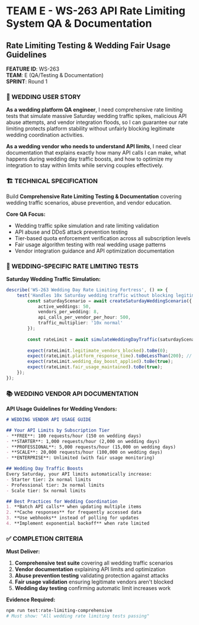 # TEAM E - WS-263 API Rate Limiting System QA & Documentation
## Rate Limiting Testing & Wedding Fair Usage Guidelines

**FEATURE ID**: WS-263  
**TEAM**: E (QA/Testing & Documentation)  
**SPRINT**: Round 1  

### 🎯 WEDDING USER STORY

**As a wedding platform QA engineer**, I need comprehensive rate limiting tests that simulate massive Saturday wedding traffic spikes, malicious API abuse attempts, and vendor integration floods, so I can guarantee our rate limiting protects platform stability without unfairly blocking legitimate wedding coordination activities.

**As a wedding vendor who needs to understand API limits**, I need clear documentation that explains exactly how many API calls I can make, what happens during wedding day traffic boosts, and how to optimize my integration to stay within limits while serving couples effectively.

### 🏗️ TECHNICAL SPECIFICATION

Build **Comprehensive Rate Limiting Testing & Documentation** covering wedding traffic scenarios, abuse prevention, and vendor education.

**Core QA Focus:**
- Wedding traffic spike simulation and rate limiting validation
- API abuse and DDoS attack prevention testing
- Tier-based quota enforcement verification across all subscription levels
- Fair usage algorithm testing with real wedding usage patterns
- Vendor integration guidance and API optimization documentation

### 🧪 WEDDING-SPECIFIC RATE LIMITING TESTS

**Saturday Wedding Traffic Simulation:**
```typescript
describe('WS-263 Wedding Day Rate Limiting Fortress', () => {
    test('Handles 10x Saturday wedding traffic without blocking legitimate vendors', async () => {
        const saturdayScenario = await createSaturdayWeddingScenario({
            active_weddings: 50,
            vendors_per_wedding: 8,
            api_calls_per_vendor_per_hour: 500,
            traffic_multiplier: '10x normal'
        });
        
        const rateLimit = await simulateWeddingDayTraffic(saturdayScenario);
        
        expect(rateLimit.legitimate_vendors_blocked).toBe(0);
        expect(rateLimit.platform_response_time).toBeLessThan(200); // <200ms
        expect(rateLimit.wedding_day_boost_applied).toBe(true);
        expect(rateLimit.fair_usage_maintained).toBe(true);
    });
});
```

### 📚 WEDDING VENDOR API DOCUMENTATION

**API Usage Guidelines for Wedding Vendors:**
```markdown
# WEDDING VENDOR API USAGE GUIDE

## Your API Limits by Subscription Tier
- **FREE**: 100 requests/hour (150 on wedding days)
- **STARTER**: 1,000 requests/hour (2,000 on wedding days)  
- **PROFESSIONAL**: 5,000 requests/hour (15,000 on wedding days)
- **SCALE**: 20,000 requests/hour (100,000 on wedding days)
- **ENTERPRISE**: Unlimited (with fair usage monitoring)

## Wedding Day Traffic Boosts
Every Saturday, your API limits automatically increase:
- Starter tier: 2x normal limits
- Professional tier: 3x normal limits  
- Scale tier: 5x normal limits

## Best Practices for Wedding Coordination
1. **Batch API calls** when updating multiple items
2. **Cache responses** for frequently accessed data
3. **Use webhooks** instead of polling for updates
4. **Implement exponential backoff** when rate limited
```

### ✅ COMPLETION CRITERIA

**Must Deliver:**
1. **Comprehensive test suite** covering all wedding traffic scenarios
2. **Vendor documentation** explaining API limits and optimization
3. **Abuse prevention testing** validating protection against attacks
4. **Fair usage validation** ensuring legitimate vendors aren't blocked
5. **Wedding day testing** confirming automatic limit increases work

**Evidence Required:**
```bash
npm run test:rate-limiting-comprehensive
# Must show: "All wedding rate limiting tests passing"
```
